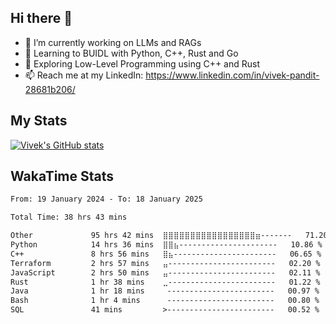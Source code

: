 ## Hi there 👋

- 🔭 I’m currently working on LLMs and RAGs
- 🌱 Learning to BUIDL with Python, C++, Rust and Go 
- 🤔 Exploring Low-Level Programming using C++ and Rust 
- 📫 Reach me at my LinkedIn: https://www.linkedin.com/in/vivek-pandit-28681b206/

## My Stats
[![Vivek's GitHub stats](https://github-readme-stats.vercel.app/api?username=ipanditi&show_icons=true&theme=dark)](https://ipanditi.github.io/)

## WakaTime Stats
<!--START_SECTION:waka-->

```txt
From: 19 January 2024 - To: 18 January 2025

Total Time: 38 hrs 43 mins

Other             95 hrs 42 mins  ⣿⣿⣿⣿⣿⣿⣿⣿⣿⣿⣿⣿⣿⣿⣿⣿⣿⣶-------   71.20 %
Python            14 hrs 36 mins  ⣿⣿⣦----------------------   10.86 %
C++               8 hrs 56 mins   ⣿⣦-----------------------   06.65 %
Terraform         2 hrs 57 mins   ⣤------------------------   02.20 %
JavaScript        2 hrs 50 mins   ⣤------------------------   02.11 %
Rust              1 hr 38 mins    ⣀------------------------   01.22 %
Java              1 hr 18 mins     ------------------------   00.97 %
Bash              1 hr 4 mins      ------------------------   00.80 %
SQL               41 mins         >------------------------   00.52 %
```

<!--END_SECTION:waka-->


